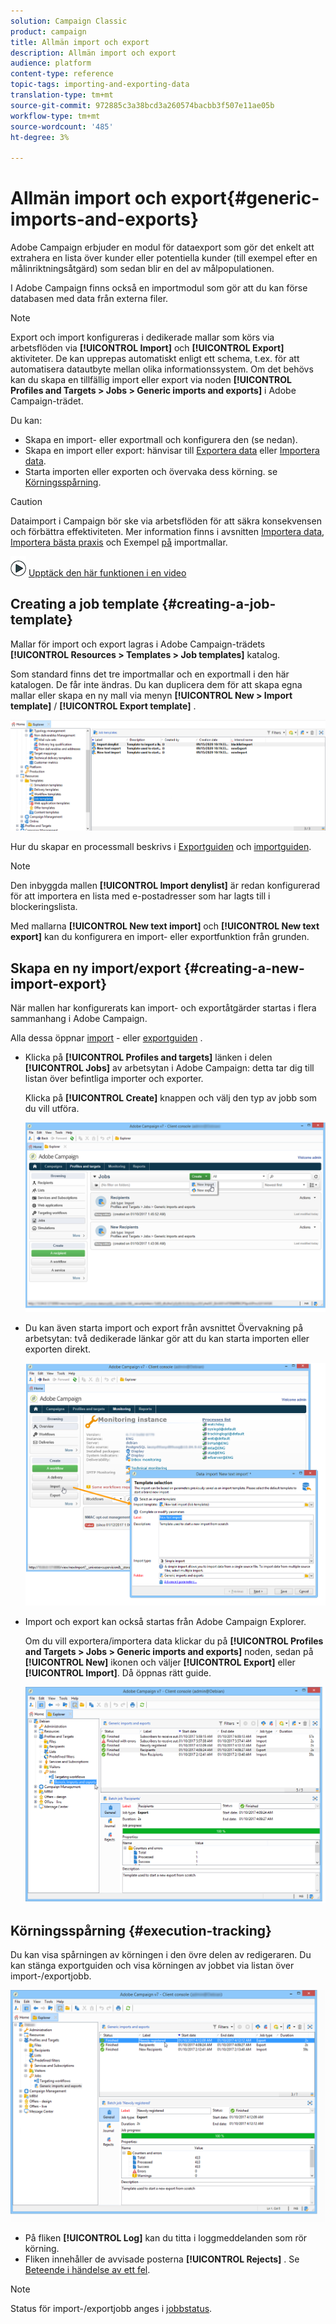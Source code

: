 ```yaml
---
solution: Campaign Classic
product: campaign
title: Allmän import och export
description: Allmän import och export
audience: platform
content-type: reference
topic-tags: importing-and-exporting-data
translation-type: tm+mt
source-git-commit: 972885c3a38bcd3a260574bacbb3f507e11ae05b
workflow-type: tm+mt
source-wordcount: '485'
ht-degree: 3%

---
```



# Allmän import och export{#generic-imports-and-exports}

Adobe Campaign erbjuder en modul för dataexport som gör det enkelt att extrahera en lista över kunder eller potentiella kunder (till exempel efter en målinriktningsåtgärd) som sedan blir en del av målpopulationen.

I Adobe Campaign finns också en importmodul som gör att du kan förse databasen med data från externa filer.

>[!NOTE]
>
>Export och import konfigureras i dedikerade mallar som körs via arbetsflöden via **[!UICONTROL Import]** och **[!UICONTROL Export]** aktiviteter. De kan upprepas automatiskt enligt ett schema, t.ex. för att automatisera datautbyte mellan olika informationssystem. Om det behövs kan du skapa en tillfällig import eller export via noden **[!UICONTROL Profiles and Targets > Jobs > Generic imports and exports]** i Adobe Campaign-trädet.

Du kan:

* Skapa en import- eller exportmall och konfigurera den (se nedan).
* Skapa en import eller export: hänvisar till [Exportera data](../../platform/using/exporting-data.md) eller [Importera data](../../platform/using/importing-data.md).
* Starta importen eller exporten och övervaka dess körning. se [Körningsspårning](#execution-tracking).

>[!CAUTION]
>
>Dataimport i Campaign bör ske via arbetsflöden för att säkra konsekvensen och förbättra effektiviteten. Mer information finns i avsnitten [Importera data](../../workflow/using/importing-data.md), [Importera bästa praxis](../../workflow/using/importing-data.md#best-practices-when-importing-data) och Exempel [på](../../workflow/using/importing-data.md#setting-up-a-recurring-import) importmallar.

![](assets/do-not-localize/how-to-video.png) [Upptäck den här funktionen i en video](../../platform/using/exporting-and-importing-profiles.md#import-profiles-video)

## Creating a job template {#creating-a-job-template}

Mallar för import och export lagras i Adobe Campaign-trädets **[!UICONTROL Resources > Templates > Job templates]** katalog.

Som standard finns det tre importmallar och en exportmall i den här katalogen. De får inte ändras. Du kan duplicera dem för att skapa egna mallar eller skapa en ny mall via menyn **[!UICONTROL New > Import template]** / **[!UICONTROL Export template]** .

![](assets/s_ncs_user_export_wizard_template_create.png)

Hur du skapar en processmall beskrivs i [Exportguiden](../../platform/using/exporting-data.md#export-wizard) och [importguiden](../../platform/using/importing-data.md#import-wizard).

>[!NOTE]
>
>Den inbyggda mallen **[!UICONTROL Import denylist]** är redan konfigurerad för att importera en lista med e-postadresser som har lagts till i blockeringslista.
> 
>Med mallarna **[!UICONTROL New text import]** och **[!UICONTROL New text export]** kan du konfigurera en import- eller exportfunktion från grunden.

## Skapa en ny import/export {#creating-a-new-import-export}

När mallen har konfigurerats kan import- och exportåtgärder startas i flera sammanhang i Adobe Campaign.

Alla dessa öppnar [import](../../platform/using/importing-data.md) - eller [exportguiden](../../platform/using/exporting-data.md#export-wizard) .

* Klicka på **[!UICONTROL Profiles and targets]** länken i delen **[!UICONTROL Jobs]** av arbetsytan i Adobe Campaign: detta tar dig till listan över befintliga importer och exporter.

   Klicka på **[!UICONTROL Create]** knappen och välj den typ av jobb som du vill utföra.

   ![](assets/s_ncs_user_import_from_home.png)

* Du kan även starta import och export från avsnittet Övervakning på arbetsytan: två dedikerade länkar gör att du kan starta importen eller exporten direkt.

   ![](assets/s_ncs_user_import_from_production.png)

* Import och export kan också startas från Adobe Campaign Explorer.

   Om du vill exportera/importera data klickar du på **[!UICONTROL Profiles and Targets > Jobs > Generic imports and exports]** noden, sedan på **[!UICONTROL New]** ikonen och väljer **[!UICONTROL Export]** eller **[!UICONTROL Import]**. Då öppnas rätt guide.

   ![](assets/s_ncs_user_export_wizard_launch_from_menu.png)

## Körningsspårning {#execution-tracking}

Du kan visa spårningen av körningen i den övre delen av redigeraren. Du kan stänga exportguiden och visa körningen av jobbet via listan över import-/exportjobb.

![](assets/s_ncs_user_export_list_and_details.png)

* På fliken **[!UICONTROL Log]** kan du titta i loggmeddelanden som rör körning.
* Fliken innehåller de avvisade posterna **[!UICONTROL Rejects]** . Se [Beteende i händelse av ett fel](../../platform/using/importing-data.md#behavior-in-the-event-of-an-error).

>[!NOTE]
>
>Status för import-/exportjobb anges i [jobbstatus](../../platform/using/importing-data.md#job-statuses).


